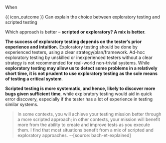 <span id="title">When</span>

<span id="prereqs"></span>

<span id="outcomes">{{ icon_outcome }} Can explain the choice between exploratory testing and scripted testing</span>

<div id="body">

Which approach is better – **scripted or exploratory? A mix is better.**

**The success of exploratory testing depends on the tester’s prior experience and intuition.** Exploratory testing should be done by experienced testers, using a clear strategy/plan/framework. Ad-hoc exploratory testing by unskilled or inexperienced testers without a clear strategy is not recommended for real-world non-trivial systems. While **exploratory testing may allow us to detect some problems in a relatively short time, it is not prudent to use exploratory testing as the sole means of testing a critical system**.

**Scripted testing is more systematic, and hence, likely to discover more bugs given sufficient time**, while exploratory testing would aid in quick error discovery, especially if the tester has a lot of experience in testing similar systems.  

> In some contexts, you will achieve your testing mission better through a more scripted approach; in other contexts, your mission will benefit more from the ability to create and improve tests as you execute them. I find that most situations benefit from a mix of scripted and exploratory approaches.
> --<trigger trigger="click" for="modal:ExploratoryWhen-bach-et-explained">[source: bach-et-explained]</trigger>

<modal id="modal:ExploratoryWhen-bach-et-explained" title="bach-et-explained {{icon_preview}}">
  <include src="../../../../common/references.md#bach-et-explained" />
</modal>

</div>

<div id="extras">
 <include src="exercises.md" />
</div>